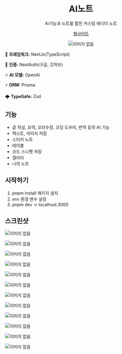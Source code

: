 <div align="center">



<h1 align="center">AI노트</h1>

Ai기능과 노트를 합친 커스텀 에디터 노트

[웹사이트](https://note-rosy-five.vercel.app/) 

![이미지 없음](https://raw.githubusercontent.com/H37-J/note/master/docs/images/0.png)
</div>

🚀  **프레임워크:** NextJs(TypeScript)

🌈  **인증:** NextAuth(구글, 깃허브)

🔥  **AI 모델:** OpenAI

⚡️ **ORM:** Prisma

🌩  **TypeSafe:** Zod


## 기능
- 글 작성, 요약, 오타수정, 코딩 도우미, 번역 등의 AI 기능
- 텍스트, 이미지 저장
- 스티키 노트
- 테이블
- 코드 스니펫 저장
- 갤러리
- 나의 노트


## 시작하기
1. pnpm install 패키지 설치
2. env 환경 변수 설정
3. pnpm dev -> localhost:3000


## 스크린샷

![이미지 없음](https://raw.githubusercontent.com/H37-J/note/master/docs/images/1.png)

![이미지 없음](https://raw.githubusercontent.com/H37-J/note/master/docs/images/2.png)

![이미지 없음](https://raw.githubusercontent.com/H37-J/note/master/docs/images/3.png)

![이미지 없음](https://raw.githubusercontent.com/H37-J/note/master/docs/images/4.png)

![이미지 없음](https://raw.githubusercontent.com/H37-J/note/master/docs/images/5.png)

![이미지 없음](https://raw.githubusercontent.com/H37-J/note/master/docs/images/6.png)

![이미지 없음](https://raw.githubusercontent.com/H37-J/note/master/docs/images/7.png)

![이미지 없음](https://raw.githubusercontent.com/H37-J/note/master/docs/images/8.png)

![이미지 없음](https://raw.githubusercontent.com/H37-J/note/master/docs/images/9.png)

![이미지 없음](https://raw.githubusercontent.com/H37-J/note/master/docs/images/1_1.jpg)

![이미지 없음](https://raw.githubusercontent.com/H37-J/note/master/docs/images/1_2.jpg)

![이미지 없음](https://raw.githubusercontent.com/H37-J/note/master/docs/images/1_3.jpg)
